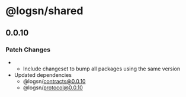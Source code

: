 # @logsn/shared

## 0.0.10

### Patch Changes

- - Include changeset to bump all packages using the same version
- Updated dependencies
  - @logsn/contracts@0.0.10
  - @logsn/protocol@0.0.10
